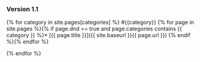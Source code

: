 ---
---
### Version 1.1

{% for category in site.pages[categories] %}
#{{category}}
{% for page in site.pages %}{% if page.dnd == true and page.categories contains {{ category }} %}* [{{ page.title }}]({{ site.baseurl }}{{ page.url }})
{% endif %}{% endfor %}

{% endfor %}